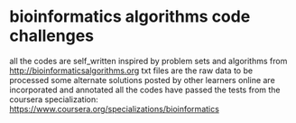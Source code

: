 # bioinformatics algorithms code challenges	
all the codes are self_written inspired by problem sets and algorithms from http://bioinformaticsalgorithms.org	
txt files are the raw data to be processed
some alternate solutions posted by other learners online are incorporated and annotated 
all the codes have passed the tests from the coursera specialization: https://www.coursera.org/specializations/bioinformatics
